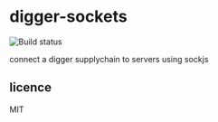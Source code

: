 digger-sockets
==============

![Build status](https://api.travis-ci.org/binocarlos/digger-sockets.png)

connect a digger supplychain to servers using sockjs

## licence

MIT
